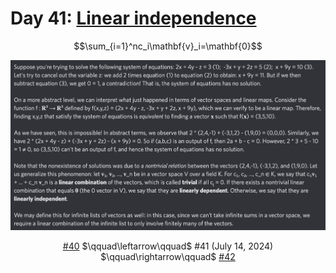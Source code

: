 # Day 41: [Linear independence](https://en.wikipedia.org/wiki/Linear_independence)

$$\sum_{i=1}^nc_i\mathbf{v}_i=\mathbf{0}$$

<picture><img alt="Day 41" src="0041.png"></picture>

<center><a href="0040.html">#40</a> $\qquad\leftarrow\qquad$ #41 (July 14, 2024) $\qquad\rightarrow\qquad$ <a href="0042.html">#42</a></center>